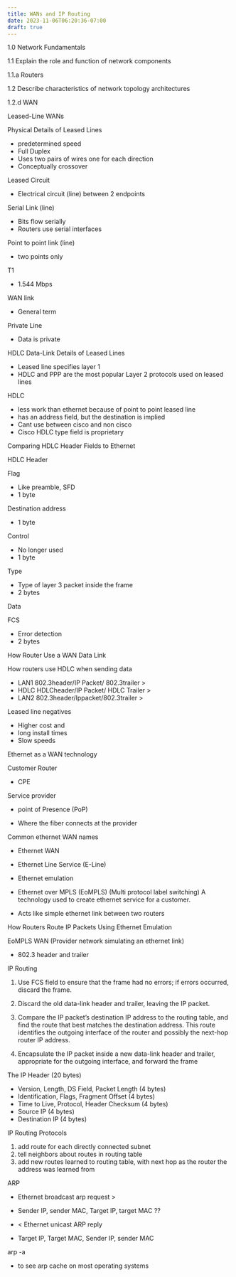 ```yaml
---
title: WANs and IP Routing
date: 2023-11-06T06:20:36-07:00
draft: true
---
```


1.0 Network Fundamentals

1.1 Explain the role and function of network components

1.1.a Routers

1.2 Describe characteristics of network topology architectures

1.2.d WAN

Leased-Line WANs

Physical Details of Leased Lines

-   predetermined speed
-   Full Duplex
-   Uses two pairs of wires one for each direction
-   Conceptually crossover

Leased Circuit

-   Electrical circuit (line) between 2 endpoints

Serial Link (line)

-   Bits flow serially
-   Routers use serial interfaces

Point to point link (line)

-   two points only

T1

-   1.544 Mbps

WAN link

-   General term

Private Line

-   Data is private

HDLC Data-Link Details of Leased Lines

-   Leased line specifies layer 1
-   HDLC and PPP are the most popular Layer 2 protocols used on leased lines

HDLC

-   less work than ethernet because of point to point leased line
-   has an address field, but the destination is implied
-   Cant use between cisco and non cisco
-   Cisco HDLC type field is proprietary

Comparing HDLC Header Fields to Ethernet

HDLC Header

Flag

-   Like preamble, SFD
-   1 byte

Destination address

-   1 byte

Control

-   No longer used
-   1 byte

Type

-   Type of layer 3 packet inside the frame
-   2 bytes

Data

FCS

-   Error detection
-   2 bytes

How Router Use a WAN Data Link

How routers use HDLC when sending data

-   LAN1 802.3header/IP Packet/ 802.3trailer >
-   HDLC HDLCheader/IP Packet/ HDLC Trailer >
-   LAN2 802.3header/Ippacket/802.3trailer >

Leased line negatives

-   Higher cost and
-   long install times
-   Slow speeds

Ethernet as a WAN technology

Customer Router

-   CPE

Service provider

-   point of Presence (PoP)

-   Where the fiber connects at the provider

Common ethernet WAN names

-   Ethernet WAN
-   Ethernet Line Service (E-Line)
-   Ethernet emulation
-   Ethernet over MPLS (EoMPLS) (Multi protocol label switching) A technology used to create ethernet service for a customer.

-   Acts like simple ethernet link between two routers

How Routers Route IP Packets Using Ethernet Emulation

EoMPLS WAN (Provider network simulating an ethernet link)

-   802.3 header and trailer

IP Routing

1.  Use FCS field to ensure that the frame had no errors; if errors occurred, discard the frame.

1.  Discard the old data-link header and trailer, leaving the IP packet.

1.  Compare the IP packet’s destination IP address to the routing table, and find the route that best matches the destination address. This route identifies the outgoing interface of the router and possibly the next-hop router IP address.

1.  Encapsulate the IP packet inside a new data-link header and trailer, appropriate for the outgoing interface, and forward the frame

The IP Header (20 bytes)

-   Version, Length, DS Field, Packet Length (4 bytes)
-   Identification, Flags, Fragment Offset (4 bytes)
-   Time to Live, Protocol, Header Checksum (4 bytes)
-   Source IP (4 bytes)
-   Destination IP (4 bytes)

IP Routing Protocols

1.  add route for each directly connected subnet
2.  tell neighbors about routes in routing table
3.  add new routes learned to routing table, with next hop as the router the address was learned from   

ARP

-   Ethernet broadcast arp request >

-   Sender IP, sender MAC, Target IP, target MAC ??

-   < Ethernet unicast ARP reply

-   Target IP, Target MAC, Sender IP, sender MAC

arp -a

-   to see arp cache on most operating systems
